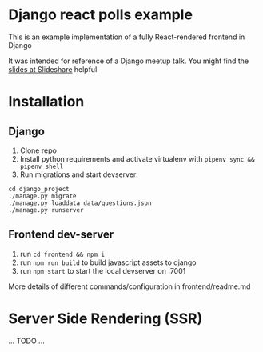 # Django react polls example
This is an example implementation of a fully React-rendered frontend in Django

It was intended for reference of a Django meetup talk.
You might find the [slides at Slideshare](https://www.slideshare.net/Frojd/integrating-react-in-django-while-staying-sane-and-happy) helpful

# Installation

## Django
1. Clone repo 
2. Install python requirements and activate virtualenv with `pipenv sync && pipenv shell`
3. Run migrations and start devserver:
```
cd django_project
./manage.py migrate
./manage.py loaddata data/questions.json
./manage.py runserver
```

## Frontend dev-server
1. run `cd frontend && npm i`
2. run `npm run build` to build javascript assets to django
3. run `npm start` to start the local devserver on :7001

More details of different commands/configuration in frontend/readme.md


# Server Side Rendering (SSR)
... TODO ...

